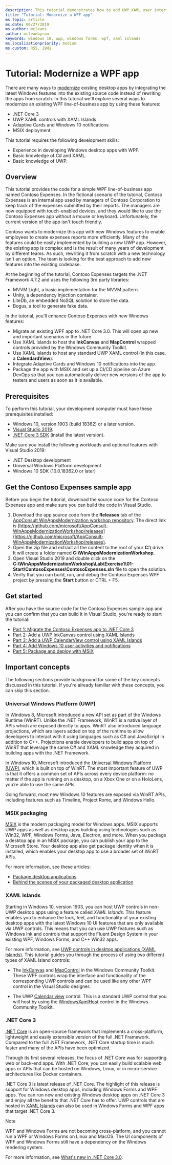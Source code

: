 ```yaml
---
description: This tutorial demonstrates how to add UWP XAML user interfaces, create MSIX packages, and incorporate other modern components into your WPF app.
title: "Tutorial: Modernize a WPF app"
ms.topic: article
ms.date: 06/27/2019
ms.author: mcleans
author: mcleanbyron
keywords: windows 10, uwp, windows forms, wpf, xaml islands
ms.localizationpriority: medium
ms.custom: RS5, 19H1
---
```


# Tutorial: Modernize a WPF app 

There are many ways to [modernize](index.md) existing desktop apps by integrating the latest Windows features into the existing source code instead of rewriting the apps from scratch. In this tutorial we'll explore several ways to modernize an existing WPF line-of-business app by using these features:

* .NET Core 3
* UWP XAML controls with XAML Islands
* Adaptive Cards and Windows 10 notifications
* MSIX deployment

This tutorial requires the following development skills:

* Experience in developing Windows desktop apps with WPF.
* Basic knowledge of C# and XAML.
* Basic knowledge of UWP.

## Overview

This tutorial provides the code for a simple WPF line-of-business app named Contoso Expenses. In the fictional scenario of the tutorial, Contoso Expenses is an internal app used by managers of Contoso Corporation to keep track of the expenses submitted by their reports. The managers are now equipped with touch-enabled devices, and they would like to use the Contoso Expenses app without a mouse or keyboard. Unfortunately, the current version of the app isn't touch friendly.

Contoso wants to modernize this app with new Windows features to enable employees to create expenses reports more efficiently. Many of the features could be easily implemented by building a new UWP app. However, the existing app is complex and is the result of many years of development by different teams. As such, rewriting it from scratch with a new technology isn't an option. The team is looking for the best approach to add new features into the existing codebase.

At the beginning of the tutorial, Contoso Expenses targets the .NET Framework 4.7.2 and uses the following 3rd party libraries:

* MVVM Light, a basic implementation for the MVVM pattern.
* Unity, a dependency injection container.
* LiteDb, an embedded NoSQL solution to store the data.
* Bogus, a tool to generate fake data.

In the tutorial, you'll enhance Contoso Expenses with new Windows features:

* Migrate an existing WPF app to .NET Core 3.0. This will open up new and important scenarios in the future.
* Use XAML Islands to host the **InkCanvas** and **MapControl** wrapped controls provided by the Windows Community Toolkit.
* Use XAML Islands to host any standard UWP XAML control (in this case, a **CalendardView**).
* Integrate Adaptive Cards and Windows 10 notifications into the app.
* Package the app with MSIX and set up a CI/CD pipeline on Azure DevOps so that you can automatically deliver new versions of the app to testers and users as soon as it is available.

## Prerequisites

To perform this tutorial, your development computer must have these prerequisites installed:

* Windows 10, version 1903 (build 18362) or a later version.
* [Visual Studio 2019](https://www.visualstudio.com).
* [.NET Core 3 SDK](https://dotnet.microsoft.com/download/dotnet-core/3.0) (install the latest version).

Make sure you install the following workloads and optional features with Visual Studio 2019:

* .NET Desktop development
* Universal Windows Platform development
* Windows 10 SDK (10.0.18362.0 or later)

## Get the Contoso Expenses sample app

Before you begin the tutorial, download the source code for the Contoso Expenses app and make sure you can build the code in Visual Studio.

1. Download the app source code from the **Releases** tab of the [AppConsult WinAppsModernization workshop repository](https://github.com/Microsoft/AppConsult-WinAppsModernizationWorkshop). The direct link is [https://github.com/microsoft/AppConsult-WinAppsModernizationWorkshop/releases](https://github.com/microsoft/AppConsult-WinAppsModernizationWorkshop/releases).
2. Open the zip file and extract all the content to the root of your **C:\\** drive. It will create a folder named **C:\WinAppsModernizationWorkshop**.
3. Open Visual Studio 2019 and double click on the **C:\WinAppsModernizationWorkshop\Lab\Exercise1\01-Start\ContosoExpenses\ContosoExpenses.sln** file to open the solution.
4. Verify that you can build, run, and debug the Contoso Expenses WPF project by pressing the **Start** button or CTRL + F5.

## Get started

After you have the source code for the Contoso Expenses sample app and you can confirm that you can build it in Visual Studio, you're ready to start the tutorial:

* [Part 1: Migrate the Contoso Expenses app to .NET Core 3](modernize-wpf-tutorial-1.md)
* [Part 2: Add a UWP InkCanvas control using XAML Islands](modernize-wpf-tutorial-2.md)
* [Part 3: Add a UWP CalendarView control using XAML Islands](modernize-wpf-tutorial-3.md)
* [Part 4: Add Windows 10 user activities and notifications](modernize-wpf-tutorial-4.md)
* [Part 5: Package and deploy with MSIX](modernize-wpf-tutorial-5.md)

## Important concepts

The following sections provide background for some of the key concepts discussed in this tutorial. If you're already familiar with these concepts, you can skip this section.

### Universal Windows Platform (UWP)

In Windows 8, Microsoft introduced a new API set as part of the Windows Runtime (WinRT). Unlike the .NET Framework, WinRT is a native layer of APIs which are exposed directly to apps. WinRT also introduced language projections, which are layers added on top of the runtime to allow developers to interact with it using languages such as C# and JavaScript in addition to C++. Projections enable developers to build apps on top of WinRT that leverage the same C# and XAML knowledge they acquired in building apps with the .NET Framework. 

In Windows 10, Microsoft introduced the [Universal Windows Platform (UWP)](/windows/uwp/get-started/universal-application-platform-guide), which is built on top of WinRT. The most important feature of UWP is that it offers a common set of APIs across every device platform: no matter if the app is running on a desktop, on a Xbox One or on a HoloLens, you’re able to use the same APIs.

Going forward, most new Windows 10 features are exposed via WinRT APIs, including features such as Timeline, Project Rome, and Windows Hello.

### MSIX packaging

[MSIX](/windows/msix/) is the modern packaging model for Windows apps. MSIX supports UWP apps as well as desktop apps building using technologies such as Win32, WPF, Windows Forms, Java, Electron, and more. When you package a desktop app in an MSIX package, you can publish your app to the Microsoft Store. Your desktop app also get package identity when it is installed, which enables your desktop app to use a broader set of WinRT APIs.

For more information, see these articles:

* [Package desktop applications](/windows/uwp/porting/desktop-to-uwp-root)
* [Behind the scenes of your packaged desktop application](/windows/uwp/porting/desktop-to-uwp-behind-the-scenes)

### XAML Islands

Starting in Windows 10, version 1903, you can host UWP controls in non-UWP desktop apps using a feature called *XAML Islands*. This feature enables you to enhance the look, feel, and functionality of your existing desktop apps with the latest Windows 10 UI features that are only available via UWP controls. This means that you can use UWP features such as Windows Ink and controls that support the Fluent Design System in your existing WPF, Windows Forms, and C++ Win32 apps.

For more information, see [UWP controls in desktop applications (XAML Islands)](/windows/uwp/xaml-platform/xaml-host-controls). This tutorial guides you through the process of using two different types of XAML Island controls:

* The [InkCanvas](/windows/communitytoolkit/controls/wpf-winforms/inkcanvas) and [MapControl](/windows/communitytoolkit/controls/wpf-winforms/mapcontrol) in the Windows Community Toolkit. These WPF controls wrap the interface and functionality of the corresponding UWP controls and can be used like any other WPF control in the Visual Studio designer.

* The UWP [Calendar view](/windows/uwp/design/controls-and-patterns/calendar-view) control. This is a standard UWP control that you will host by using the [WindowsXamlHost](/windows/communitytoolkit/controls/wpf-winforms/windowsxamlhost) control in the Windows Community Toolkit.

### .NET Core 3

[.NET Core](/dotnet/core/) is an open-source framework that implements a cross-platform, lightweight and easily extensible version of the full .NET Framework. Compared to the full .NET Framework, .NET Core startup time is much faster and many of the APIs have been optimized.

Through its first several releases, the focus of .NET Core was for supporting web or back-end apps. With .NET Core, you can easily build scalable web apps or APIs that can be hosted on Windows, Linux, or in micro-service architectures like Docker containers.

.NET Core 3 is latest release of .NET Core. The highlight of this release is support for Windows desktop apps, including Windows Forms and WPF apps. You can run new and existing Windows desktop apps on .NET Core 3 and enjoy all the benefits that .NET Core has to offer. UWP controls that are hosted in [XAML Islands](xaml-islands.md) can also be used in Windows Forms and WPF apps that target .NET Core 3.

> [!NOTE]
> WPF and Windows Forms are not becoming cross-platform, and you cannot run a WPF or Windows Forms on Linux and MacOS. The UI components of WPF and Windows Forms still have a dependency on the Windows rendering system.

For more information, see [What's new in .NET Core 3.0](/dotnet/core/whats-new/dotnet-core-3-0).
